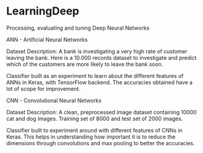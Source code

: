 # LearningDeep
Processing, evaluating and tuning Deep Neural Networks

ANN - Artificial Neural Networks

Dataset Description: A bank is investigating a very high rate of customer leaving the bank. Here is a 10.000 records dataset to investigate and predict which of the customers are more likely to leave the bank soon.

Classifier built as an experiment to learn about the different features of ANNs in Keras, with TensorFlow backend. The accuracies obtained have a lot of scope for improvement.

CNN - Convolutional Neural Networks

Dataset Description: A clean, preprocessed image dataset containing 10000 cat and dog images. Training set of 8000 and test set of 2000 images. 

Classifier built to experiment around with different features of CNNs in Keras. This helps in understanding how important it is to reduce the dimensions through convolutions and max pooling to better the accuracies.


